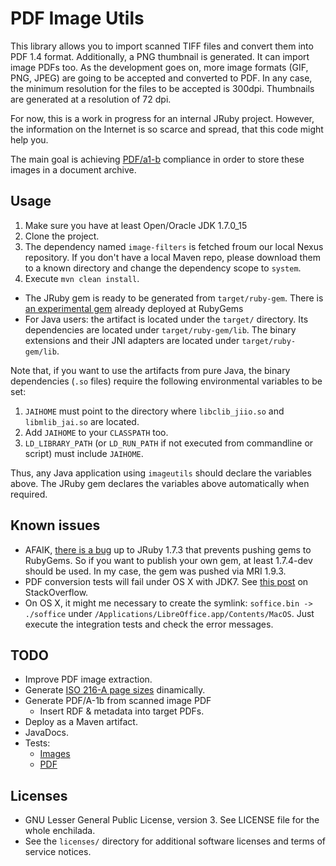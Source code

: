 # PDF Image Utils

This library allows you to import scanned TIFF files and convert them into PDF 1.4 format. Additionally, a PNG thumbnail
is generated. It can import image PDFs too. As the development goes on, more image formats (GIF, PNG, JPEG) are going to
 be accepted and converted to PDF. In any case, the minimum resolution for the files to be accepted is 300dpi. Thumbnails
are generated at a resolution of 72 dpi.

For now, this is a work in progress for an internal JRuby project. However, the information on the Internet is so scarce and
spread, that this code might help you.

The main goal is achieving [PDF/a1-b](http://www.pdfa.org/2011/08/improved-pdfa-1b/) compliance in order to store these
 images in a document archive.


## Usage

1. Make sure you have at least Open/Oracle JDK 1.7.0_15
1. Clone the project.
1. The dependency named `image-filters` is fetched froum our local Nexus repository. If you don't have a local Maven
repo, please download them to a known directory and change the dependency scope to `system`.
1. Execute `mvn clean install`.

* The JRuby gem is ready to be generated from `target/ruby-gem`. There is [an experimental gem](https://rubygems.org/gems/imageutils) already deployed at RubyGems
* For Java users: the artifact is located under the `target/` directory. Its dependencies are located under `target/ruby-gem/lib`.
 The binary extensions and their JNI adapters are located under `target/ruby-gem/lib`.

Note that, if you want to use the artifacts from pure Java, the binary dependencies (`.so` files) require the following environmental variables to be set:

1. `JAIHOME` must point to the directory where `libclib_jiio.so` and `libmlib_jai.so` are located.
1. Add `JAIHOME` to your `CLASSPATH` too.
1. `LD_LIBRARY_PATH` (or `LD_RUN_PATH` if not executed from commandline or script) must include `JAIHOME`.

Thus, any Java application using `imageutils` should declare the variables above. The JRuby gem declares the variables above automatically when required.

## Known issues

* AFAIK, [there is a bug](https://github.com/rubygems/rubygems/issues/507) up to JRuby 1.7.3 that prevents pushing gems to RubyGems.
 So if you want to publish your own gem, at least 1.7.4-dev should be used. In my case, the gem was pushed via MRI 1.9.3.
* PDF conversion tests will fail under OS X with JDK7. See [this post](http://stackoverflow.com/questions/12407479/why-does-files-probecontenttype-return-null) on StackOverflow.
* On OS X, it might me necessary to create the symlink: `soffice.bin -> ./soffice` under `/Applications/LibreOffice.app/Contents/MacOS`. Just execute the integration tests and check the error messages.

## TODO

* Improve PDF image extraction.
* Generate [ISO 216-A page sizes]() dinamically.
* Generate PDF/A-1b from scanned image PDF
  * Insert RDF & metadata into target PDFs.
* Deploy as a Maven artifact.
* JavaDocs.
* Tests:
  * [Images](http://en.wikipedia.org/wiki/Standard_test_image)
  * [PDF](https://duckduckgo.com/?q=testing+pdf+generation)

## Licenses

* GNU Lesser General Public License, version 3. See LICENSE file for the whole enchilada.
* See the `licenses/` directory for additional software licenses and terms of service notices.
